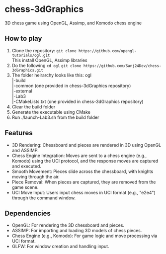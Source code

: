 # chess-3dGraphics
3D chess game using OpenGL, Assimp, and Komodo chess engine

## How to play
1. Clone the repository: ```git clone https://github.com/opengl-tutorials/ogl.git```
    <br> This install OpenGL, Assimp libraries
2. Do the following
    ```cd ogl```
    ```git clone https://github.com/Sanj24Dev/chess-3dGraphics.git```
3. The folder heirarchy looks like this:
    ogl<br>
    |-build<br>
    |-common (one provided in chess-3dGraphics repository)<br>
    |-external<br>
    |-Lab3<br>
    |-CMakeLists.txt (one provided in chess-3dGraphics repository)<br>
4. Clear the build folder
5. Generate the executable using CMake
6. Run ./launch-Lab3.sh from the build folder

## Features
- 3D Rendering: Chessboard and pieces are rendered in 3D using OpenGL and ASSIMP.
- Chess Engine Integration: Moves are sent to a chess engine (e.g., Komodo) using the UCI protocol, and the response moves are captured and executed.
- Smooth Movement: Pieces slide across the chessboard, with knights moving through the air.
- Piece Removal: When pieces are captured, they are removed from the game scene.
- UCI Move Input: Users input chess moves in UCI format (e.g., "e2e4") through the command window.

## Dependencies
- OpenGL: For rendering the 3D chessboard and pieces.
- ASSIMP: For importing and loading 3D models of chess pieces.
- Chess Engine (e.g., Komodo): For game logic and move processing via UCI format.
- GLFW: For window creation and handling input.
